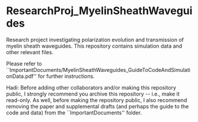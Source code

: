 # ResearchProj_MyelinSheathWaveguides
Research project investigating polarization evolution and transmission of myelin sheath waveguides. This repository contains simulation data and other relevant files.

Please refer to ``ImportantDocuments/MyelinSheathWaveguides_GuideToCodeAndSimulationData.pdf'' for further instructions.

Hadi: Before adding other collaborators and/or making this repository public, I strongly recommend you archive this repository -- i.e., make it read-only. As well, before making the repository public, I also recommend removing the paper and supplemental drafts (and perhaps the guide to the code and data) from the ``ImportantDocuments'' folder.
